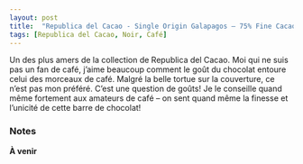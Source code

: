 ```yaml
---
layout: post
title:  "Republica del Cacao - Single Origin Galapagos – 75% Fine Cacao - Coffee Nibs"
tags: [Republica del Cacao, Noir, Café] 
---
```


Un des plus amers de la collection de Republica del Cacao. Moi qui ne suis pas un fan de café, j’aime beaucoup comment le goût du chocolat entoure celui des morceaux de café.
Malgré la belle tortue sur la couverture, ce n’est pas mon préféré. C’est une question de goûts! Je le conseille quand même fortement aux amateurs de café – on sent quand même la finesse et l’unicité de cette barre de chocolat!

### Notes

**À venir**